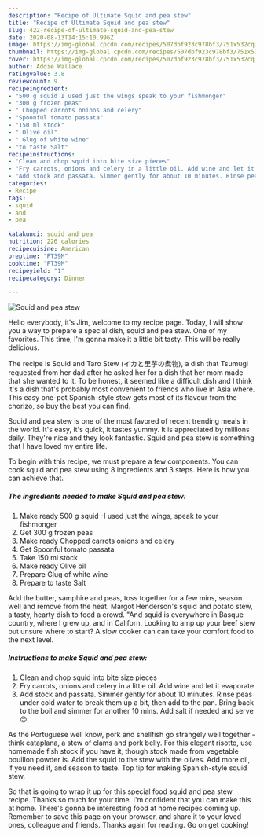 ```yaml
---
description: "Recipe of Ultimate Squid and pea stew"
title: "Recipe of Ultimate Squid and pea stew"
slug: 422-recipe-of-ultimate-squid-and-pea-stew
date: 2020-08-13T14:15:10.996Z
image: https://img-global.cpcdn.com/recipes/507dbf923c978bf3/751x532cq70/squid-and-pea-stew-recipe-main-photo.jpg
thumbnail: https://img-global.cpcdn.com/recipes/507dbf923c978bf3/751x532cq70/squid-and-pea-stew-recipe-main-photo.jpg
cover: https://img-global.cpcdn.com/recipes/507dbf923c978bf3/751x532cq70/squid-and-pea-stew-recipe-main-photo.jpg
author: Addie Wallace
ratingvalue: 3.8
reviewcount: 9
recipeingredient:
- "500 g squid I used just the wings speak to your fishmonger"
- "300 g frozen peas"
- " Chopped carrots onions and celery"
- "Spoonful tomato passata"
- "150 ml stock"
- " Olive oil"
- " Glug of white wine"
- "to taste Salt"
recipeinstructions:
- "Clean and chop squid into bite size pieces"
- "Fry carrots, onions and celery in a little oil. Add wine and let it evaporate"
- "Add stock and passata. Simmer gently for about 10 minutes. Rinse peas under cold water to break them up a bit, then add to the pan. Bring back to the boil and simmer for another 10 mins. Add salt if needed and serve 😊"
categories:
- Recipe
tags:
- squid
- and
- pea

katakunci: squid and pea 
nutrition: 226 calories
recipecuisine: American
preptime: "PT39M"
cooktime: "PT39M"
recipeyield: "1"
recipecategory: Dinner

---
```



![Squid and pea stew](https://img-global.cpcdn.com/recipes/507dbf923c978bf3/751x532cq70/squid-and-pea-stew-recipe-main-photo.jpg)

Hello everybody, it's Jim, welcome to my recipe page. Today, I will show you a way to prepare a special dish, squid and pea stew. One of my favorites. This time, I'm gonna make it a little bit tasty. This will be really delicious.

The recipe is Squid and Taro Stew (イカと里芋の煮物), a dish that Tsumugi requested from her dad after he asked her for a dish that her mom made that she wanted to it. To be honest, it seemed like a difficult dish and I think it&#39;s a dish that&#39;s probably most convenient to friends who live in Asia where. This easy one-pot Spanish-style stew gets most of its flavour from the chorizo, so buy the best you can find.

Squid and pea stew is one of the most favored of recent trending meals in the world. It's easy, it's quick, it tastes yummy. It is appreciated by millions daily. They're nice and they look fantastic. Squid and pea stew is something that I have loved my entire life.


To begin with this recipe, we must prepare a few components. You can cook squid and pea stew using 8 ingredients and 3 steps. Here is how you can achieve that.

<!--inarticleads1-->

##### The ingredients needed to make Squid and pea stew:

1. Make ready 500 g squid -I used just the wings, speak to your fishmonger
1. Get 300 g frozen peas
1. Make ready  Chopped carrots onions and celery
1. Get Spoonful tomato passata
1. Take 150 ml stock
1. Make ready  Olive oil
1. Prepare  Glug of white wine
1. Prepare to taste Salt


Add the butter, samphire and peas, toss together for a few mins, season well and remove from the heat. Margot Henderson&#39;s squid and potato stew, a tasty, hearty dish to feed a crowd. &#34;And squid is everywhere in Basque country, where I grew up, and in Californ. Looking to amp up your beef stew but unsure where to start? A slow cooker can can take your comfort food to the next level. 

<!--inarticleads2-->

##### Instructions to make Squid and pea stew:

1. Clean and chop squid into bite size pieces
1. Fry carrots, onions and celery in a little oil. Add wine and let it evaporate
1. Add stock and passata. Simmer gently for about 10 minutes. Rinse peas under cold water to break them up a bit, then add to the pan. Bring back to the boil and simmer for another 10 mins. Add salt if needed and serve 😊


As the Portuguese well know, pork and shellfish go strangely well together - think cataplana, a stew of clams and pork belly. For this elegant risotto, use homemade fish stock if you have it, though stock made from vegetable bouillon powder is. Add the squid to the stew with the olives. Add more oil, if you need it, and season to taste. Top tip for making Spanish-style squid stew. 

So that is going to wrap it up for this special food squid and pea stew recipe. Thanks so much for your time. I'm confident that you can make this at home. There's gonna be interesting food at home recipes coming up. Remember to save this page on your browser, and share it to your loved ones, colleague and friends. Thanks again for reading. Go on get cooking!
